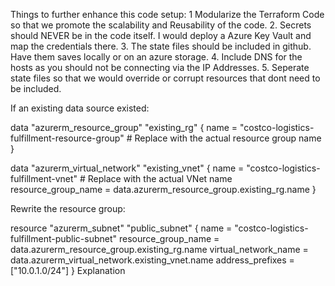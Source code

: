 Things to further enhance this code setup:
    1 Modularize the Terraform Code so that we promote the scalability and Reusability of the code. 
    2. Secrets should NEVER be in the code itself. I would deploy a Azure Key Vault and map the credentials there. 
    3. The state files should be included in github. Have them saves locally or on an azure storage. 
    4. Include DNS for the hosts as you should not be connecting via the IP Addresses. 
    5. Seperate state files so that we would override or corrupt resources that dont need to be included. 











If an existing data source existed:

data "azurerm_resource_group" "existing_rg" {
  name = "costco-logistics-fulfillment-resource-group"  # Replace with the actual resource group name
}

data "azurerm_virtual_network" "existing_vnet" {
  name                = "costco-logistics-fulfillment-vnet"  # Replace with the actual VNet name
  resource_group_name = data.azurerm_resource_group.existing_rg.name
}

Rewrite the resource group:

resource "azurerm_subnet" "public_subnet" {
  name                 = "costco-logistics-fulfillment-public-subnet"
  resource_group_name  = data.azurerm_resource_group.existing_rg.name
  virtual_network_name = data.azurerm_virtual_network.existing_vnet.name
  address_prefixes     = ["10.0.1.0/24"]
}
Explanation